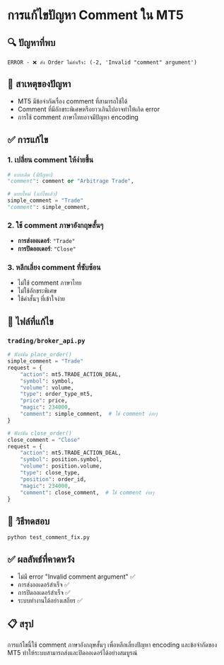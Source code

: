 # การแก้ไขปัญหา Comment ใน MT5

## 🔍 ปัญหาที่พบ
```
ERROR - ❌ ส่ง Order ไม่สำเร็จ: (-2, 'Invalid "comment" argument')
```

## 🔧 สาเหตุของปัญหา
- MT5 มีข้อจำกัดเรื่อง comment ที่สามารถใช้ได้
- Comment ที่มีอักขระพิเศษหรือยาวเกินไปอาจทำให้เกิด error
- การใช้ comment ภาษาไทยอาจมีปัญหา encoding

## ✅ การแก้ไข

### 1. เปลี่ยน comment ให้ง่ายขึ้น
```python
# แบบเดิม (มีปัญหา)
"comment": comment or "Arbitrage Trade",

# แบบใหม่ (แก้ไขแล้ว)
simple_comment = "Trade"
"comment": simple_comment,
```

### 2. ใช้ comment ภาษาอังกฤษสั้นๆ
- **การส่งออเดอร์**: `"Trade"`
- **การปิดออเดอร์**: `"Close"`

### 3. หลีกเลี่ยง comment ที่ซับซ้อน
- ไม่ใช้ comment ภาษาไทย
- ไม่ใช้อักขระพิเศษ
- ใช้คำสั้นๆ ที่เข้าใจง่าย

## 📝 ไฟล์ที่แก้ไข

### `trading/broker_api.py`
```python
# ฟังก์ชัน place_order()
simple_comment = "Trade"
request = {
    "action": mt5.TRADE_ACTION_DEAL,
    "symbol": symbol,
    "volume": volume,
    "type": order_type_mt5,
    "price": price,
    "magic": 234000,
    "comment": simple_comment,  # ใช้ comment ง่ายๆ
}

# ฟังก์ชัน close_order()
close_comment = "Close"
request = {
    "action": mt5.TRADE_ACTION_DEAL,
    "symbol": position.symbol,
    "volume": position.volume,
    "type": close_type,
    "position": order_id,
    "magic": 234000,
    "comment": close_comment,  # ใช้ comment ง่ายๆ
}
```

## 🧪 วิธีทดสอบ

```bash
python test_comment_fix.py
```

## ✅ ผลลัพธ์ที่คาดหวัง

- ไม่มี error "Invalid comment argument" ✅
- การส่งออเดอร์สำเร็จ ✅
- การปิดออเดอร์สำเร็จ ✅
- ระบบทำงานได้อย่างเสถียร ✅

## 📋 สรุป

การแก้ไขนี้ใช้ comment ภาษาอังกฤษสั้นๆ เพื่อหลีกเลี่ยงปัญหา encoding และข้อจำกัดของ MT5 ทำให้ระบบสามารถส่งและปิดออเดอร์ได้อย่างสมบูรณ์
